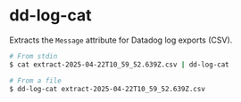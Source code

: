 # dd-log-cat

Extracts the `Message` attribute for Datadog log exports (CSV).

```sh
# From stdin
$ cat extract-2025-04-22T10_59_52.639Z.csv | dd-log-cat

# From a file
$ dd-log-cat extract-2025-04-22T10_59_52.639Z.csv
```
